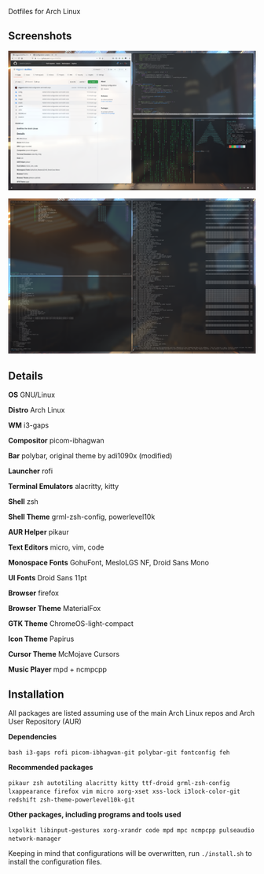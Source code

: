 Dotfiles for Arch Linux

## Screenshots

![Primary](images/screenshot-1.png)

![Secondary](images/screenshot-2.png)

## Details

**OS** GNU/Linux

**Distro** Arch Linux

**WM** i3-gaps

**Compositor** picom-ibhagwan

**Bar** polybar, original theme by adi1090x (modified)

**Launcher** rofi

**Terminal Emulators** alacritty, kitty

**Shell** zsh

**Shell Theme** grml-zsh-config, powerlevel10k

**AUR Helper** pikaur

**Text Editors** micro, vim, code

**Monospace Fonts** GohuFont, MesloLGS NF, Droid Sans Mono

**UI Fonts** Droid Sans 11pt

**Browser** firefox

**Browser Theme** MaterialFox

**GTK Theme** ChromeOS-light-compact

**Icon Theme** Papirus

**Cursor Theme** McMojave Cursors

**Music Player** mpd + ncmpcpp

## Installation

All packages are listed assuming use of the main Arch Linux repos and Arch User Repository (AUR)

**Dependencies**

`bash i3-gaps rofi picom-ibhagwan-git polybar-git fontconfig feh`

**Recommended packages**

`pikaur zsh autotiling alacritty kitty ttf-droid grml-zsh-config lxappearance firefox vim micro xorg-xset xss-lock i3lock-color-git redshift zsh-theme-powerlevel10k-git`

**Other packages, including programs and tools used**

`lxpolkit libinput-gestures xorg-xrandr code mpd mpc ncmpcpp pulseaudio network-manager`

Keeping in mind that configurations will be overwritten, run `./install.sh` to install the configuration files.
